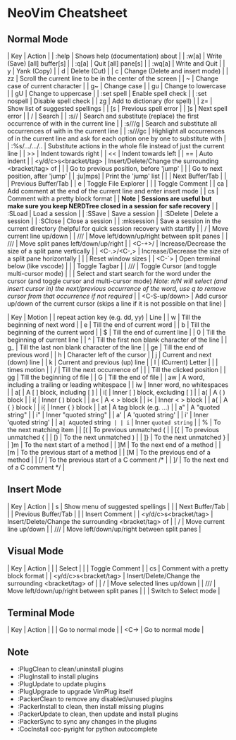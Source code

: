 # NeoVim Cheatsheet

## Normal Mode 

| Key | Action |
| :help <term> | Shows help (documentation) about <term> |
| :w[a] | Write (Save) [all] buffer[s] |
| :q[a] | Quit [all] pane[s] |
| :wq[a] | Write and Quit |
| y<motion> | Yank (Copy) |
| d<motion> | Delete (Cut) |
| c<motion> | Change (Delete and insert mode) |
| zz | Scroll the current line to be in the center of the screen |
| ~ | Change case of current character |
| g~<motion> | Change case |
| gu<motion> | Change to lowercase |
| gU<motion> | Change to uppercase |
| :set spell | Enable spell check |
| :set nospell | Disable spell check |
| zg | Add to dictionary (for spell) |
| z= | Show list of suggested spellings |
| [s | Previous spell error |
| ]s | Next spell error |
| /<pattern><CR> | Search <pattern> |
| :s/<pattern>/<substitute> | Search and substitute (replace) the first occurrence of <pattern> with <substitute> in the current line |
| :s/<pattern>/<substitute>/g | Search and substitute all occurrences of <pattern> with <substitute> in the current line |
| :s/<pattern>/<substitute>/gc | Highlight all occurrences of <pattern> in the current line and ask for each option one by one to substitute with <substitute> |
| :%s/.../.../.. | Substitute actions in the whole file instead of just the current line |
| >> | Indent towards right |
| << | Indent towards left |
| == | Auto indent |
| <y/d/c>s<motion><bracket/tag> | Insert/Delete/Change the surrounding <bracket/tag> of <motion> |
| <C-O> | Go to previous position, before 'jump' |
| <C-I> | Go to next position, after 'jump' |
| :ju[mps] | Print the 'jump' list |
| <F3> | Next Buffer/Tab |
| <F2> | Previous Buffer/Tab |
| <leader>e | Toggle File Explorer |
| <C-/> | Toggle Comment |
| <leader>ca | Add comment at the end of the current line and enter insert mode |
| <leader>cs | Comment with a pretty block format |
| **Note** | **Sessions are useful but make sure you keep NERDTree closed in a session for safe recovery** |
| :SLoad | Load a session |
| :SSave | Save a session |
| :SDelete | Delete a session |
| :SClose | Close a session |
| :mksession | Save a session in the current directory (helpful for quick session recovery with startify |
| <A-k>/<A-j> | Move current line up/down |
| <C-h>/<C-j>/<C-k>/<C-l> | Move left/down/up/right between split panes |
| <C-A-h>/<C-A-j>/<C-A-k>/<C-A-l> | Move split panes left/down/up/right |
| <C-+>/<C--> | Increase/Decrease the size of a split pane vertically |
| <C-.>/<C-,> | Increase/Decrease the size of a split pane horizontally |
| <C-0> | Reset window sizes |
| <C-`> | Open terminal below (like vscode) |
| <F8> | Toggle Tagbar |
| /// | Toggle Cursor (and toggle multi-cursor mode) |
| <C-d> | Select and start search for the word under the cursor (and toggle cursor and multi-cursor mode) *Note: n/N will select (and insert cursor in) the next/previous occurrence of the word, use q to remove cursor from that occurrence if not required* |
| <C-S-up/down> | Add cursor up/down of the current cursor (skips a line if it is not possible on that line) |

| Key | Motion |
| repeat action key (e.g. dd, yy) | Line |
| w | Till the beginning of next word |
| e | Till the end of current word |
| b | Till the beginning of the current word |
| $ | Till the end of current line |
| 0 | Till the beginning of current line |
| ^ | Till the first non blank character of the line |
| g_ | Till the last non blank character of the line |
| ge | Till the end of previous word |
| h | Character left of the cursor |
| j | Current and next (down) line |
| k | Current and previous (up) line |
| l | (Current) Letter |
| <num><motion> | <num> times motion |
| /<key><CR> | Till the next occurrence of <key> |
| <Mouse Click> | Till the clicked position |
| gg | Till the beginning of file |
| G | Till the end of file |
| aw | A word, including a trailing or leading whitespace |
| iw | Inner word, no whitespaces |
| a[ | A [ ] block, including [ ] |
| i[ | Inner [ ] block, excluding [ ] |
| a( | A ( ) block |
| i( | Inner ( ) block |
| a< | A < > block |
| i< | Inner < > block |
| a{ | A { } block |
| i{ | Inner { } block |
| at | A tag block (e.g. <aaa>...</aaa>) |
| a" | A "quoted string" |
| i" | Inner "quoted string" |
| a' | A 'quoted string' |
| i' | Inner 'quoted string' |
| a` | A `quoted string` |
| i` | Inner `quoted string` |
| % | To the next matching item |
| [( | To previous unmatched ( |
| [{ | To previous unmatched { |
| [) | To the next unmatched ) |
| ]} | To the next unmatched } |
| ]m | To the next start of a method |
| ]M | To the next end of a method |
| [m | To the previous start of a method |
| [M | To the previous end of a method |
| [/ | To the previous start of a C comment /* |
| ]/ | To the next end of a C comment */ |

## Insert Mode 

| Key | Action |
| <C-x>s | Show menu of suggested spellings |
| <F3> | Next Buffer/Tab |
| <F2> | Previous Buffer/Tab |
| <C-/> | Insert Comment |
| <y/d/c>s<motion><bracket/tag> | Insert/Delete/Change the surrounding <bracket/tag> of <motion> |
| <A-k>/<A-j> | Move current line up/down |
| <C-h>/<C-j>/<C-k>/<C-l> | Move left/down/up/right between split panes |

## Visual Mode

| Key | Action |
| <motion> | Select <motion> |
| <C-/> | Toggle Comment |
| <leader>cs | Comment with a pretty block format |
| <y/d/c>s<motion><bracket/tag> | Insert/Delete/Change the surrounding <bracket/tag> of <motion> |
| <A-k>/<A-j> | Move selected lines up/down |
| <C-h>/<C-j>/<C-k>/<C-l> | Move left/down/up/right between split panes |
| <C-g> | Switch to Select mode |

## Terminal Mode 

| Key | Action |
| <Esc> | Go to normal mode |
| <C-\><C-n> | Go to normal mode |

## Note

* :PlugClean to clean/uninstall plugins
* :PlugInstall to install plugins
* :PlugUpdate to update plugins
* :PlugUpgrade to upgrade VimPlug itself
* :PackerClean to remove any disabled/unused plugins
* :PackerInstall to clean, then install missing plugins
* :PackerUpdate to clean, then update and install plugins
* :PackerSync to sync any changes in the plugins
* :CocInstall coc-pyright for python autocomplete
